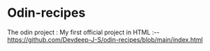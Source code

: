 # Odin-recipes
The odin project : 
My first official project in HTML :--
https://github.com/Devdeep-J-S/odin-recipes/blob/main/index.html 
